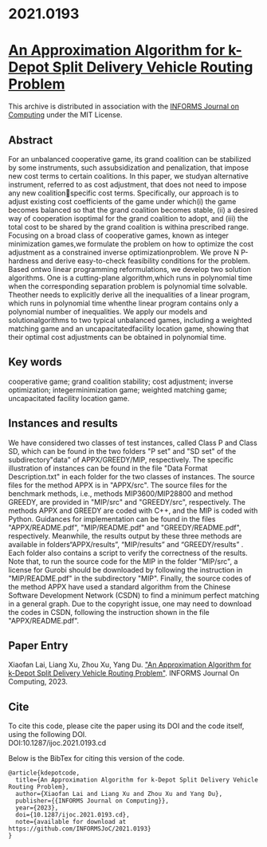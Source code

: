 # 2021.0193
# [An Approximation Algorithm for k-Depot Split Delivery Vehicle Routing Problem](https://doi.org/10.1287/ijoc.2021.0193)
This archive is distributed in association with the [INFORMS Journal on Computing](https://pubsonline.informs.org/journal/ijoc) under the MIT License.

## Abstract
 For an unbalanced cooperative game, its grand coalition can be stabilized by some instruments, such assubsidization and penalization, that impose new cost terms to certain coalitions. In this paper, we studyan alternative instrument, referred to as cost adjustment, that does not need to impose any new coalitionspecific cost terms. Specifically, our approach is to adjust existing cost coefficients of the game under which(i) the game becomes balanced so that the grand coalition becomes stable, (ii) a desired way of cooperation isoptimal for the grand coalition to adopt, and (iii) the total cost to be shared by the grand coalition is withina prescribed range. Focusing on a broad class of cooperative games, known as integer minimization games,we formulate the problem on how to optimize the cost adjustment as a constrained inverse optimizationproblem. We prove N P-hardness and derive easy-to-check feasibility conditions for the problem. Based ontwo linear programming reformulations, we develop two solution algorithms. One is a cutting-plane algorithm,which runs in polynomial time when the corresponding separation problem is polynomial time solvable. Theother needs to explicitly derive all the inequalities of a linear program, which runs in polynomial time whenthe linear program contains only a polynomial number of inequalities. We apply our models and solutionalgorithms to two typical unbalanced games, including a weighted matching game and an uncapacitatedfacility location game, showing that their optimal cost adjustments can be obtained in polynomial time.

## Key words
 cooperative game; grand coalition stability; cost adjustment; inverse optimization; integerminimization game; weighted matching game; uncapacitated facility location game.

## Instances and results
We have considered two classes of test instances, called Class P and Class SD, which can be found in the two folders "P set" and "SD set" of the subdirectory"data" of APPX/GREEDY/MIP, respectively. The specific illustration of instances can be found in the file "Data Format Description.txt"  in each folder for the two classes of instances. The source files for the method APPX  is in "APPX/src". The source files for the benchmark methods, i.e., methods MIP3600/MIP28800 and method GREEDY, are provided in "MIP/src" and "GREEDY/src", respectively. The methods APPX and GREEDY are coded with C++, and the MIP is coded with Python. Guidances for implementation can be found in the files "APPX/README.pdf", "MIP/README.pdf" and "GREEDY/README.pdf", respectively. Meanwhile, the results output by these three methods are available in folders“APPX/results”, “MIP/results” and “GREEDY/results” . Each folder also contains a script to verify the correctness of the results. Note that, to run the source code for the MIP in the folder "MIP/src", a license for Gurobi should be downloaded by following the instruction in "MIP/README.pdf" in the subdirectory "MIP". Finally, the source codes of the method APPX have used a standard algorithm from the Chinese Software Development Network (CSDN) to find a minimum perfect matching in a general graph. Due to the copyright issue, one may need to download the codes in CSDN, following the instruction shown in the file "APPX/README.pdf".

## Paper Entry
Xiaofan Lai, Liang Xu, Zhou Xu, Yang Du. ["An Approximation Algorithm for k-Depot Split Delivery Vehicle Routing Problem"](https://doi.org/10.1287/ijoc.2021.0193). INFORMS Journal On Computing, 2023.

## Cite
To cite this code, please cite the paper using its DOI and the code itself, using the following DOI.\
DOI:10.1287/ijoc.2021.0193.cd

Below is the BibTex for citing this version of the code.
~~~
@article{kdepotcode,
  title={An Approximation Algorithm for k-Depot Split Delivery Vehicle Routing Problem},
  author={Xiaofan Lai and Liang Xu and Zhou Xu and Yang Du},
  publisher={{INFORMS Journal on Computing}},
  year={2023},
  doi={10.1287/ijoc.2021.0193.cd},
  note={available for download at https://github.com/INFORMSJoC/2021.0193}
}
~~~
